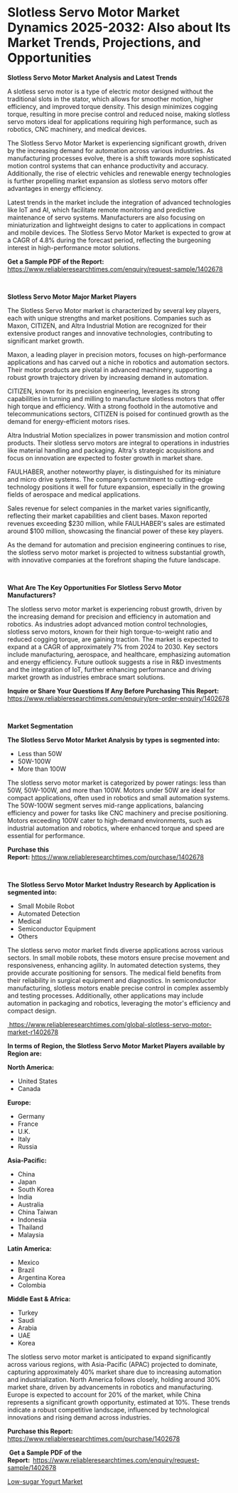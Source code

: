 <p><h1>Slotless Servo Motor Market Dynamics 2025-2032: Also about Its Market Trends, Projections, and Opportunities</h1></p><p><strong>Slotless Servo Motor Market Analysis and Latest Trends</strong></p>
<p><p>A slotless servo motor is a type of electric motor designed without the traditional slots in the stator, which allows for smoother motion, higher efficiency, and improved torque density. This design minimizes cogging torque, resulting in more precise control and reduced noise, making slotless servo motors ideal for applications requiring high performance, such as robotics, CNC machinery, and medical devices.</p><p>The Slotless Servo Motor Market is experiencing significant growth, driven by the increasing demand for automation across various industries. As manufacturing processes evolve, there is a shift towards more sophisticated motion control systems that can enhance productivity and accuracy. Additionally, the rise of electric vehicles and renewable energy technologies is further propelling market expansion as slotless servo motors offer advantages in energy efficiency.</p><p>Latest trends in the market include the integration of advanced technologies like IoT and AI, which facilitate remote monitoring and predictive maintenance of servo systems. Manufacturers are also focusing on miniaturization and lightweight designs to cater to applications in compact and mobile devices. The Slotless Servo Motor Market is expected to grow at a CAGR of 4.8% during the forecast period, reflecting the burgeoning interest in high-performance motor solutions.</p></p>
<p><strong>Get a Sample PDF of the Report:&nbsp;</strong> <a href="https://www.reliableresearchtimes.com/enquiry/request-sample/1402678?utm_campaign=2627&utm_medium=2&utm_source=Github&utm_content=ia&utm_term=28032025&utm_id=slotless-servo-motor">https://www.reliableresearchtimes.com/enquiry/request-sample/1402678</a></p>
<p>&nbsp;</p>
<p><strong>Slotless Servo Motor Major Market Players</strong></p>
<p><p>The Slotless Servo Motor market is characterized by several key players, each with unique strengths and market positions. Companies such as Maxon, CITIZEN, and Altra Industrial Motion are recognized for their extensive product ranges and innovative technologies, contributing to significant market growth.</p><p>Maxon, a leading player in precision motors, focuses on high-performance applications and has carved out a niche in robotics and automation sectors. Their motor products are pivotal in advanced machinery, supporting a robust growth trajectory driven by increasing demand in automation.</p><p>CITIZEN, known for its precision engineering, leverages its strong capabilities in turning and milling to manufacture slotless motors that offer high torque and efficiency. With a strong foothold in the automotive and telecommunications sectors, CITIZEN is poised for continued growth as the demand for energy-efficient motors rises.</p><p>Altra Industrial Motion specializes in power transmission and motion control products. Their slotless servo motors are integral to operations in industries like material handling and packaging. Altra's strategic acquisitions and focus on innovation are expected to foster growth in market share.</p><p>FAULHABER, another noteworthy player, is distinguished for its miniature and micro drive systems. The company’s commitment to cutting-edge technology positions it well for future expansion, especially in the growing fields of aerospace and medical applications.</p><p>Sales revenue for select companies in the market varies significantly, reflecting their market capabilities and client bases. Maxon reported revenues exceeding $230 million, while FAULHABER's sales are estimated around $100 million, showcasing the financial power of these key players.</p><p>As the demand for automation and precision engineering continues to rise, the slotless servo motor market is projected to witness substantial growth, with innovative companies at the forefront shaping the future landscape.</p></p>
<p>&nbsp;</p>
<p><strong>What Are The Key Opportunities For Slotless Servo Motor Manufacturers?</strong></p>
<p><p>The slotless servo motor market is experiencing robust growth, driven by the increasing demand for precision and efficiency in automation and robotics. As industries adopt advanced motion control technologies, slotless servo motors, known for their high torque-to-weight ratio and reduced cogging torque, are gaining traction. The market is expected to expand at a CAGR of approximately 7% from 2024 to 2030. Key sectors include manufacturing, aerospace, and healthcare, emphasizing automation and energy efficiency. Future outlook suggests a rise in R&D investments and the integration of IoT, further enhancing performance and driving market growth as industries embrace smart solutions.</p></p>
<p><strong>Inquire or Share Your Questions If Any Before Purchasing This Report:</strong> <a href="https://www.reliableresearchtimes.com/enquiry/pre-order-enquiry/1402678?utm_campaign=2627&utm_medium=2&utm_source=Github&utm_content=ia&utm_term=28032025&utm_id=slotless-servo-motor">https://www.reliableresearchtimes.com/enquiry/pre-order-enquiry/1402678</a></p>
<p>&nbsp;</p>
<p><strong>Market Segmentation</strong></p>
<p><strong>The Slotless Servo Motor Market Analysis by types is segmented into:</strong></p>
<p><ul><li>Less than 50W</li><li>50W-100W</li><li>More than 100W</li></ul></p>
<p><p>The slotless servo motor market is categorized by power ratings: less than 50W, 50W-100W, and more than 100W. Motors under 50W are ideal for compact applications, often used in robotics and small automation systems. The 50W-100W segment serves mid-range applications, balancing efficiency and power for tasks like CNC machinery and precise positioning. Motors exceeding 100W cater to high-demand environments, such as industrial automation and robotics, where enhanced torque and speed are essential for performance.</p></p>
<p><strong>Purchase this Report:&nbsp;</strong><a href="https://www.reliableresearchtimes.com/purchase/1402678?utm_campaign=2627&utm_medium=2&utm_source=Github&utm_content=ia&utm_term=28032025&utm_id=slotless-servo-motor">https://www.reliableresearchtimes.com/purchase/1402678</a></p>
<p>&nbsp;</p>
<p><strong>The Slotless Servo Motor Market Industry Research by Application is segmented into:</strong></p>
<p><ul><li>Small Mobile Robot</li><li>Automated Detection</li><li>Medical</li><li>Semiconductor Equipment</li><li>Others</li></ul></p>
<p><p>The slotless servo motor market finds diverse applications across various sectors. In small mobile robots, these motors ensure precise movement and responsiveness, enhancing agility. In automated detection systems, they provide accurate positioning for sensors. The medical field benefits from their reliability in surgical equipment and diagnostics. In semiconductor manufacturing, slotless motors enable precise control in complex assembly and testing processes. Additionally, other applications may include automation in packaging and robotics, leveraging the motor's efficiency and compact design.</p></p>
<p><a href="https://www.reliableresearchtimes.com/global-slotless-servo-motor-market-r1402678?utm_campaign=2627&utm_medium=2&utm_source=Github&utm_content=ia&utm_term=28032025&utm_id=slotless-servo-motor">&nbsp;https://www.reliableresearchtimes.com/global-slotless-servo-motor-market-r1402678</a></p>
<p><strong>In terms of Region, the Slotless Servo Motor Market Players available by Region are:</strong></p>
<p>
    <p> <strong> North America: </strong>
        <ul>
            <li>United States</li>
            <li>Canada</li>
        </ul>
        </p> 
    <p> <strong> Europe: </strong>
        <ul>
            <li>Germany</li>
            <li>France</li>
            <li>U.K.</li>
            <li>Italy</li>
            <li>Russia</li>
        </ul>
        </p> 
    <p> <strong> Asia-Pacific: </strong>
        <ul>
            <li>China</li>
            <li>Japan</li>
            <li>South Korea</li>
            <li>India</li>
            <li>Australia</li>
            <li>China Taiwan</li>
            <li>Indonesia</li>
            <li>Thailand</li>
            <li>Malaysia</li>
        </ul>
        </p> 
    <p> <strong> Latin America: </strong>
        <ul>
            <li>Mexico</li>
            <li>Brazil</li>
            <li>Argentina Korea</li>
            <li>Colombia</li>
        </ul>
        </p> 
    <p> <strong> Middle East & Africa: </strong>
        <ul>
            <li>Turkey</li>
            <li>Saudi</li>
            <li>Arabia</li>
            <li>UAE</li>
            <li>Korea</li>
        </ul>
    </p>
    </p>
<p><p>The slotless servo motor market is anticipated to expand significantly across various regions, with Asia-Pacific (APAC) projected to dominate, capturing approximately 40% market share due to increasing automation and industrialization. North America follows closely, holding around 30% market share, driven by advancements in robotics and manufacturing. Europe is expected to account for 20% of the market, while China represents a significant growth opportunity, estimated at 10%. These trends indicate a robust competitive landscape, influenced by technological innovations and rising demand across industries.</p></p>
<p><strong>Purchase this Report: </strong><a href="https://www.reliableresearchtimes.com/purchase/1402678?utm_campaign=2627&utm_medium=2&utm_source=Github&utm_content=ia&utm_term=28032025&utm_id=slotless-servo-motor">https://www.reliableresearchtimes.com/purchase/1402678</a></p>
<p>&nbsp;<strong>Get a Sample PDF of the Report:&nbsp;&nbsp;</strong><a href="https://www.reliableresearchtimes.com/enquiry/request-sample/1402678?utm_campaign=2627&utm_medium=2&utm_source=Github&utm_content=ia&utm_term=28032025&utm_id=slotless-servo-motor">https://www.reliableresearchtimes.com/enquiry/request-sample/1402678</a></p>
<p><strong></strong></p>
<p><p><a href="https://github.com/sherikacas30/Market-Research-Report-List-1/blob/main/low-sugar-yogurt-market.md?utm_campaign=2627&utm_medium=2&utm_source=Github&utm_content=ia&utm_term=28032025&utm_id=slotless-servo-motor">Low-sugar Yogurt Market</a></p></p>